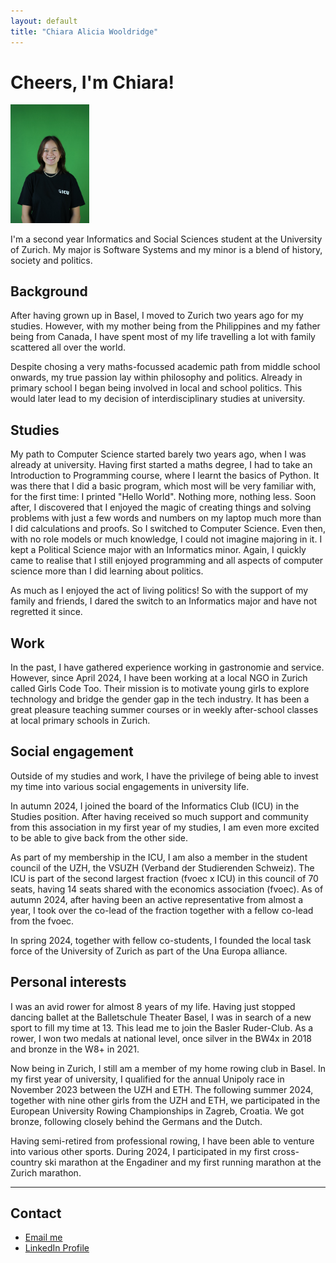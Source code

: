 ```yaml
---
layout: default
title: "Chiara Alicia Wooldridge"
---
```


# Cheers, I'm Chiara!
<img src="DSC02853-min.JPG" alt="This is me" style="width: 25%; height: auto;">

I'm a second year Informatics and Social Sciences student at the University of Zurich. My major is Software Systems and my minor is a blend of history, society and politics.

## Background
After having grown up in Basel, I moved to Zurich two years ago for my studies. However, with my mother being from the Philippines and my father being from Canada, I have spent most of my life travelling a lot with family scattered all over the world.

Despite chosing a very maths-focussed academic path from middle school onwards, my true passion lay within philosophy and politics. Already in primary school I began being involved in local and school politics. This would later lead to my decision of interdisciplinary studies at university. 


## Studies
My path to Computer Science started barely two years ago, when I was already at university. Having first started a maths degree, I had to take an Introduction to Programming course, where I learnt the basics of Python. It was there that I did a basic program, which most will be very familiar with, for the first time: I printed "Hello World". Nothing more, nothing less. Soon after, I discovered that I enjoyed the magic of creating things and solving problems with just a few words and numbers on my laptop much more than I did calculations and proofs. So I switched to Computer Science. Even then, with no role models or much knowledge, I could not imagine majoring in it. I kept a Political Science major with an Informatics minor. Again, I quickly came to realise that I still enjoyed programming and all aspects of computer science more than I did learning about politics.
      
As much as I enjoyed the act of living politics! So with the support of my family and friends, I dared the switch to an Informatics major and have not regretted it since.

## Work
In the past, I have gathered experience working in gastronomie and service. However, since April 2024, I have been working at a local NGO in Zurich called Girls Code Too. Their mission is to motivate young girls to explore technology and bridge the gender gap in the tech industry. It has been a great pleasure teaching summer courses or in weekly after-school classes at local primary schools in Zurich. 

## Social engagement
Outside of my studies and work, I have the privilege of being able to invest my time into various social engagements in university life.

In autumn 2024, I joined the board of the Informatics Club (ICU) in the Studies position. After having received so much support and community from this association in my first year of my studies, I am even more excited to be able to give back from the other side. 

As part of my membership in the ICU, I am also a member in the student council of the UZH, the VSUZH (Verband der Studierenden Schweiz). The ICU is part of the second largest fraction (fvoec x ICU) in this council of 70 seats, having 14 seats shared with the economics association (fvoec). As of autumn 2024, after having been an active representative from almost a year, I took over the co-lead of the fraction together with a fellow co-lead from the fvoec. 
      
In spring 2024, together with fellow co-students, I founded the local task force of the University of Zurich as part of the Una Europa alliance. 

## Personal interests
I was an avid rower for almost 8 years of my life. Having just stopped dancing ballet at the Balletschule Theater Basel, I was in search of a new sport to fill my time at 13. This lead me to join the Basler Ruder-Club. As a rower, I won two medals at national level, once silver in the BW4x in 2018 and bronze in the W8+ in 2021. 

Now being in Zurich, I still am a member of my home rowing club in Basel. In my first year of university, I qualified for the annual Unipoly race in November 2023 between the UZH and ETH. The following summer 2024, together with nine other girls from the UZH and ETH, we participated in the European University Rowing Championships in Zagreb, Croatia. We got bronze, following closely behind the Germans and the Dutch.

Having semi-retired from professional rowing, I have been able to venture into various other sports. During 2024, I participated in my first cross-country ski marathon at the Engadiner and my first running marathon at the Zurich marathon. 

---

## Contact
- [Email me](mailto:chiara.wooldridge@gmail.com")
- [LinkedIn Profile](https://www.linkedin.com/in/chiara-wooldridge-ba9814264)
